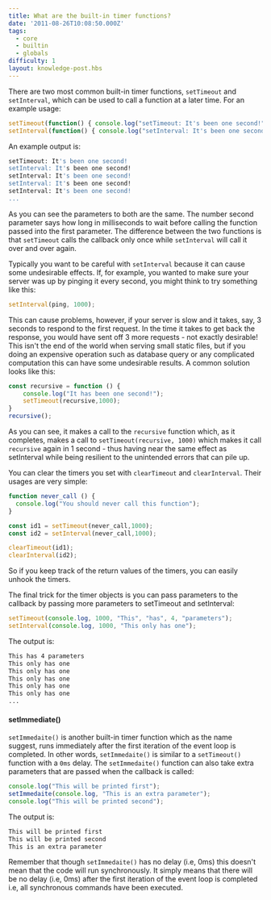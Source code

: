 ```yaml
---
title: What are the built-in timer functions?
date: '2011-08-26T10:08:50.000Z'
tags:
  - core
  - builtin
  - globals
difficulty: 1
layout: knowledge-post.hbs
---
```


There are two most common built-in timer functions, `setTimeout` and `setInterval`, which can be used to call a function at a later time. For an example usage:

```js
setTimeout(function() { console.log("setTimeout: It's been one second!"); }, 1000);
setInterval(function() { console.log("setInterval: It's been one second!"); }, 1000);
```

An example output is:

```bash
setTimeout: It's been one second!
setInterval: It's been one second!
setInterval: It's been one second!
setInterval: It's been one second!
setInterval: It's been one second!
...
```

As you can see the parameters to both are the same. The number second parameter says how long in milliseconds to wait before calling the function passed into the first parameter. The difference between the two functions is that `setTimeout` calls the callback only once while `setInterval` will call it over and over again.

Typically you want to be careful with `setInterval` because it can cause some undesirable effects.  If, for example, you wanted to make sure your server was up by pinging it every second, you might think to try something like this:

```js
setInterval(ping, 1000);
```

This can cause problems, however, if your server is slow and it takes, say, 3 seconds to respond to the first request. In the time it takes to get back the response, you would have sent off 3 more requests - not exactly desirable!  This isn't the end of the world when serving small static files, but if you doing an expensive operation such as database query or any complicated computation this can have some undesirable results. A common solution looks like this:

```js
const recursive = function () {
    console.log("It has been one second!");
    setTimeout(recursive,1000);
}
recursive();
```

As you can see, it makes a call to the `recursive` function which, as it completes, makes a call to `setTimeout(recursive, 1000)` which makes it call `recursive` again in 1 second - thus having near the same effect as setInterval while being resilient to the unintended errors that can pile up.

You can clear the timers you set with `clearTimeout` and `clearInterval`. Their usages are very simple:

```js
function never_call () {
  console.log("You should never call this function");
}

const id1 = setTimeout(never_call,1000);
const id2 = setInterval(never_call,1000);

clearTimeout(id1);
clearInterval(id2);
```

So if you keep track of the return values of the timers, you can easily unhook the timers. 

The final trick for the timer objects is you can pass parameters to the callback by passing more parameters to setTimeout and setInterval:

```js
setTimeout(console.log, 1000, "This", "has", 4, "parameters");
setInterval(console.log, 1000, "This only has one");
```

The output is:

```bash
This has 4 parameters
This only has one
This only has one
This only has one
This only has one
This only has one
...
```

#### setImmediate()

`setImmedaite()` is another built-in timer function which as the name suggest, runs immediately after the first iteration of the event loop is completed. In other words, `setImmedaite()` is similar to a `setTimeout()` function with a `0ms` delay. The `setImmedaite()` function can also take extra parameters that are passed when the callback is called:

```js
console.log("This will be printed first");
setImmedaite(console.log, "This is an extra parameter");
console.log("This will be printed second");
```

The output is:

```bash
This will be printed first
This will be printed second
This is an extra parameter
```

Remember that though `setImmedaite()` has no delay (i.e, 0ms) this doesn't mean that the code will run synchronously. It simply means that there will be no delay (i.e, 0ms) after the first iteration of the event loop is completed i.e, all synchronous commands have been executed.

